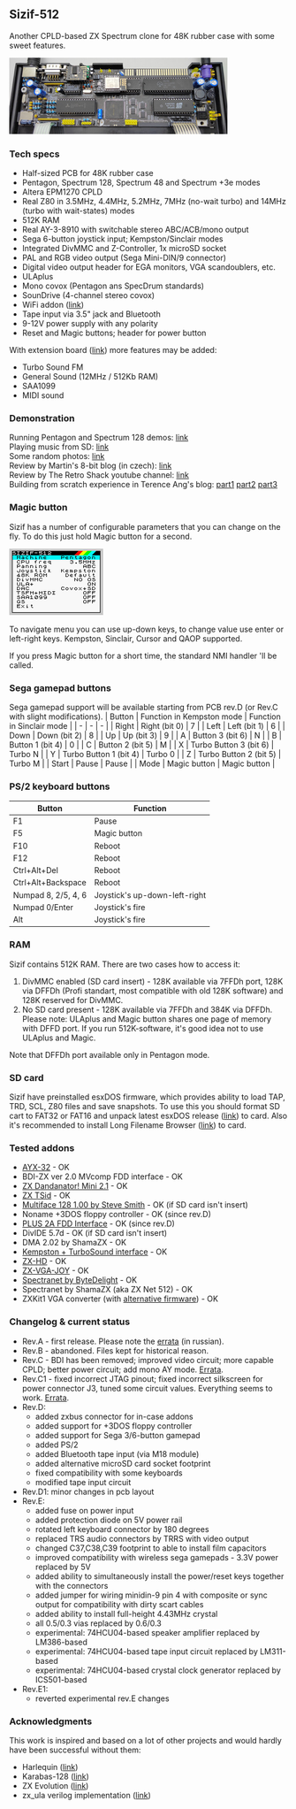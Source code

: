 ## Sizif-512
Another CPLD-based ZX Spectrum clone for 48K rubber case with some sweet features.

[![photo](images/revD.small.jpg)](images/revD.jpg?raw=true)

### Tech specs
* Half-sized PCB for 48K rubber case
* Pentagon, Spectrum 128, Spectrum 48 and Spectrum +3e modes
* Altera EPM1270 CPLD
* Real Z80 in 3.5MHz, 4.4MHz, 5.2MHz, 7MHz (no-wait turbo) and 14MHz (turbo with wait-states) modes
* 512K RAM
* Real AY-3-8910 with switchable stereo ABC/ACB/mono output
* Sega 6-button joystick input; Kempston/Sinclair modes
* Integrated DivMMC and Z-Controller, 1x microSD socket
* PAL and RGB video output (Sega Mini-DIN/9 connector)
* Digital video output header for EGA monitors, VGA scandoublers, etc.
* ULAplus
* Mono covox (Pentagon ans SpecDrum standards)
* SounDrive (4-channel stereo covox)
* WiFi addon ([link](https://github.com/UzixLS/zx-sizif-512-wifi))
* Tape input via 3.5" jack and Bluetooth
* 9-12V power supply with any polarity
* Reset and Magic buttons; header for power button

With extension board ([link](https://github.com/UzixLS/zx-sizif-512-ext)) more features may be added:
* Turbo Sound FM
* General Sound (12MHz / 512Kb RAM)
* SAA1099
* MIDI sound

### Demonstration
Running Pentagon and Spectrum 128 demos: [link](https://www.youtube.com/watch?v=_RoLKcfJSTY) \
Playing music from SD: [link](https://www.youtube.com/watch?v=TmikKD3yqOU) \
Some random photos: [link](https://cloud.err200.net/index.php/s/73TR85tYZkMm8Ax?path=%2Fsizif-512) \
Review by Martin's 8-bit blog (in czech): [link](https://www.8bity.cz/2020/zx-spectrum-clone-with-cpld-ulaplus-sizif-512/#) \
Review by The Retro Shack youtube channel: [link](https://www.youtube.com/watch?v=l5IgQTgq_bg) \
Building from scratch experience in Terence Ang's blog: [part1](https://www.terenceang.com/2021/08/28/building-a-zx-spectrum-clone-in-2021-begining/) [part2](https://www.terenceang.com/2021/08/29/building-a-zx-spectrum-clone-in-2021-sourcing-for-parts/) [part3](https://www.terenceang.com/2021/08/31/building-a-zx-spectrum-clone-in-2021-populating-the-board/)

### Magic button
Sizif has a number of configurable parameters that you can change on the fly. To do this just hold Magic button for a second.

[![photo](doc/sizif-menu.gif)](doc/sizif-menu.gif?raw=true)

To navigate menu you can use up-down keys, to change value use enter or left-right keys. Kempston, Sinclair, Cursor and QAOP supported.

If you press Magic button for a short time, the standard NMI handler 'll be called.

### Sega gamepad buttons
Sega gamepad support will be available starting from PCB rev.D (or Rev.C with slight modifications).
| Button | Function in Kempston mode | Function in Sinclair mode |
| - | - | - |
| Right | Right (bit 0) | 7 |
| Left | Left (bit 1) | 6 |
| Down | Down (bit 2) | 8 |
| Up | Up (bit 3) | 9 |
| A | Button 3 (bit 6) | N |
| B | Button 1 (bit 4) | 0 |
| C | Button 2 (bit 5) | M |
| X | Turbo Button 3 (bit 6) | Turbo N |
| Y | Turbo Button 1 (bit 4) | Turbo 0 |
| Z | Turbo Button 2 (bit 5) | Turbo M |
| Start | Pause | Pause |
| Mode | Magic button | Magic button |

### PS/2 keyboard buttons
| Button | Function |
| - | - |
| F1 | Pause |
| F5 | Magic button |
| F10 | Reboot |
| F12 | Reboot |
| Ctrl+Alt+Del | Reboot |
| Ctrl+Alt+Backspace | Reboot |
| Numpad 8, 2/5, 4, 6 | Joystick's up-down-left-right |
| Numpad 0/Enter | Joystick's fire |
| Alt | Joystick's fire |

### RAM
Sizif contains 512K RAM. There are two cases how to access it:
1. DivMMC enabled (SD card insert) - 128K available via 7FFDh port, 128K via DFFDh (Profi standart, most compatible with old 128K software) and 128K reserved for DivMMC.
2. No SD card present - 128K available via 7FFDh and 384K via DFFDh. Please note: ULAplus and Magic button shares one page of memory with DFFD port. If you run 512K-software, it's good idea not to use ULAplus and Magic.

Note that DFFDh port available only in Pentagon mode.

### SD card
Sizif have preinstalled esxDOS firmware, which provides ability to load TAP, TRD, SCL, Z80 files and save snapshots. To use this you should format SD cart to FAT32 or FAT16 and unpack latest esxDOS release ([link](http://www.esxdos.org/index.html)) to card. Also it's recommended to install Long Filename Browser ([link](https://spectrumcomputing.co.uk/forums/viewtopic.php?t=2553)) to card.

### Tested addons
* [AYX-32](https://github.com/tslabs/arm/tree/master/AYX-32) - OK
* BDI-ZX ver 2.0 MVcomp FDD interface - OK
* [ZX Dandanator! Mini 2.1](http://www.dandare.es/Proyectos_Dandare/ZX_Dandanator%21_Mini_EN.html) - OK
* [ZX TSid](https://github.com/UzixLS/zx-tsid) - OK
* [Multiface 128 1.00 by Steve Smith](http://projectspeccy.com/projects/) - OK (if SD card isn't insert)
* Noname +3DOS floppy controller - OK (since rev.D)
* [PLUS 2A FDD Interface](https://github.com/konkotgit/PLUS-2A-FDD) - OK (since rev.D)
* DivIDE 5.7d - OK (if SD card isn't insert)
* DMA 2.02 by ShamaZX - OK
* [Kempston + TurboSound interface](https://github.com/konkotgit/KTS) - OK
* [ZX-HD](https://www.bytedelight.com/?page_id=1800) - OK
* [ZX-VGA-JOY](http://zx-vga-joy.com/) - OK
* [Spectranet by ByteDelight](https://www.bytedelight.com/?page_id=3515) - OK
* Spectranet by ShamaZX (aka ZX Net 512) - OK
* ZXKit1 VGA converter (with [alternative firmware](https://github.com/UzixLS/zxkit1-vga-scandoubler-firmware)) - OK

### Changelog & current status
* Rev.A - first release. Please note the [errata](pcb/rev.A/ERRATA.ru.txt) (in russian).
* Rev.B - abandoned. Files kept for historical reason.
* Rev.C - BDI has been removed; improved video circuit; more capable CPLD; better power circuit; add mono AY mode. [Errata](pcb/rev.C/ERRATA.txt).
* Rev.C1 - fixed incorrect JTAG pinout; fixed incorrect silkscreen for power connector J3, tuned some circuit values. Everything seems to work. [Errata](pcb/rev.C1/ERRATA.txt).
* Rev.D:
    * added zxbus connector for in-case addons
    * added support for +3DOS floppy controller
    * added support for Sega 3/6-button gamepad
    * added PS/2
    * added Bluetooth tape input (via M18 module)
    * added alternative microSD card socket footprint
    * fixed compatibility with some keyboards
    * modified tape input circuit
* Rev.D1: minor changes in pcb layout
* Rev.E:
    * added fuse on power input
    * added protection diode on 5V power rail
    * rotated left keyboard connector by 180 degrees
    * replaced TRS audio connectors by TRRS with video output
    * changed C37,C38,C39 footprint to able to install film capacitors
    * improved compatibility with wireless sega gamepads - 3.3V power replaced by 5V
    * added ability to simultaneously install the power/reset keys together with the connectors
    * added jumper for wiring minidin-9 pin 4 with composite or sync output for compatibility with dirty scart cables
    * added ability to install full-height 4.43MHz crystal
    * all 0.5/0.3 vias replaced by 0.6/0.3
    * experimental: 74HCU04-based speaker amplifier replaced by LM386-based
    * experimental: 74HCU04-based tape input circuit replaced by LM311-based
    * experimental: 74HCU04-based crystal clock generator replaced by ICS501-based
* Rev.E1:
    * reverted experimental rev.E changes

### Acknowledgments
This work is inspired and based on a lot of other projects and would hardly have been successful without them:
* Harlequin ([link](https://www.facebook.com/groups/349470902442395/))
* Karabas-128 ([link](https://github.com/andykarpov/karabas-128))
* ZX Evolution ([link](http://nedopc.com/zxevo/zxevo.php))
* zx_ula verilog implementation ([link](https://opencores.org/projects/zx_ula))
